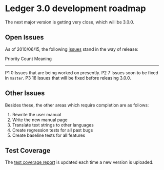 # Ledger 3.0 development roadmap

The next major version is getting very close, which will be 3.0.0.

## Open Issues

As of 2010/06/15, the following
[issues](http://newartisans.com/bugzilla/buglist.cgi?product=Ledger&field0-0-0=assigned_to&type0-0-0=equals&value0-0-0=johnw%40newartisans.com&field0-1-0=bug_status&type0-1-0=equals&value0-1-0=REOPENED&field0-1-1=bug_status&type0-1-1=equals&value0-1-1=ASSIGNED&field0-1-2=bug_status&type0-1-2=equals&value0-1-2=NEW&field0-1-3=bug_status&type0-1-3=equals&value0-1-3=UNCONFIRMED&field0-2-0=target_milestone&type0-2-0=equals&value0-2-0=3.0.0)
stand in the way of release:

  Priority   Count   Meaning
  ---------- ------- ---------------------------------------------------
  P1         0       Issues that are being worked on presently.
  P2         7       Issues soon to be fixed in `master`.
  P3         18      Issues that will be fixed before releasing 3.0.0.

## Other Issues

Besides these, the other areas which require completion are as follows:

1.  Rewrite the user manual
2.  Write the new manual page
3.  Translate text strings to other languages
4.  Create regression tests for all past bugs
5.  Create baseline tests for all features

## Test Coverage

The [test coverage report](http://ftp.newartisans.com/pub/ledger/lcov/) is
updated each time a new version is uploaded.
